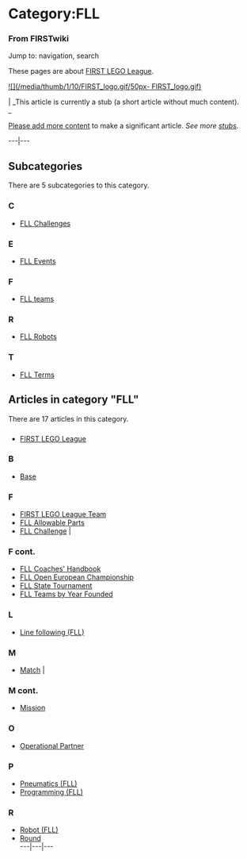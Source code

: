 
# Category:FLL

### From FIRSTwiki

Jump to: navigation, search

These pages are about [FIRST LEGO League](FIRST_LEGO_League "FIRST
LEGO League" ).

[![](/media/thumb/1/10/FIRST_logo.gif/50px-
FIRST_logo.gif)](Image:FIRST_logo.gif "" )

|  _This article is currently a stub (a short article without much content).  
_

[Please add more
content](http://www.firstwiki.net/index.php?title=Category:FLL&action=edit
"http://www.firstwiki.net/index.php?title=Category:FLL&action=edit" ) to make
a significant article. _See more [stubs](Special:Shortpages
"Special:Shortpages" )._  
  
---|---  
  

## Subcategories

There are 5 subcategories to this category.

### C

  * [FLL Challenges](Category:FLL_Challenges "Category:FLL Challenges" )

### E

  * [FLL Events](Category:FLL_Events "Category:FLL Events" )

### F

  * [FLL teams](Category:FLL_teams "Category:FLL teams" )

### R

  * [FLL Robots](Category:FLL_Robots "Category:FLL Robots" )

### T

  * [FLL Terms](Category:FLL_Terms "Category:FLL Terms" )

## Articles in category "FLL"

There are 17 articles in this category.

###

  * [FIRST LEGO League](FIRST_LEGO_League "FIRST LEGO League" )

### B

  * [Base](Base "Base" )

### F

  * [FIRST LEGO League Team](FIRST_LEGO_League_Team "FIRST LEGO League Team" )
  * [FLL Allowable Parts](FLL_Allowable_Parts "FLL Allowable Parts" )
  * [FLL Challenge](FLL_Challenge "FLL Challenge" )
|

### F cont.

  * [FLL Coaches' Handbook](FLL_Coaches%27_Handbook "FLL Coaches' Handbook" )
  * [FLL Open European Championship](FLL_Open_European_Championship "FLL Open European Championship" )
  * [FLL State Tournament](FLL_State_Tournament "FLL State Tournament" )
  * [FLL Teams by Year Founded](FLL_Teams_by_Year_Founded "FLL Teams by Year Founded" )

### L

  * [Line following (FLL)](Line_following_%28FLL%29 "Line following \(FLL\)" )

### M

  * [Match](Match "Match" )
|

### M cont.

  * [Mission](Mission "Mission" )

### O

  * [Operational Partner](Operational_Partner "Operational Partner" )

### P

  * [Pneumatics (FLL)](Pneumatics_%28FLL%29 "Pneumatics \(FLL\)" )
  * [Programming (FLL)](Programming_%28FLL%29 "Programming \(FLL\)" )

### R

  * [Robot (FLL)](Robot_%28FLL%29 "Robot \(FLL\)" )
  * [Round](Round "Round" )  
---|---|---  
  
